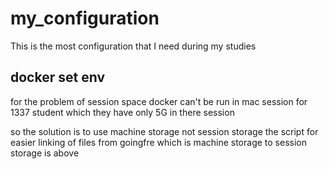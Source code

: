 # my_configuration

This is the most configuration that I need during my studies

## docker set env
for the problem of session space docker can't be run in mac session for 1337 student
which they have only 5G in there session

so the solution is to use machine storage not session storage
the script for easier linking of files from goingfre which is machine storage
to session storage is above
